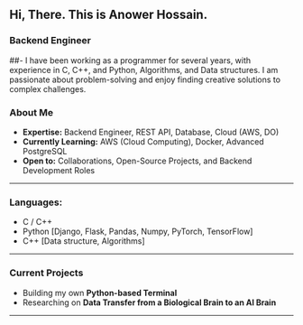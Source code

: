 ## Hi, There. This is Anower Hossain.

### Backend Engineer 

##- I have been working as a programmer for several years, with experience in C, C++, and Python, Algorithms, and Data structures. I am passionate about problem-solving and enjoy finding creative solutions to complex challenges. 

### About Me
- **Expertise:** Backend Engineer, REST API, Database, Cloud (AWS, DO)
- **Currently Learning:** AWS (Cloud Computing), Docker, Advanced PostgreSQL
- **Open to:** Collaborations, Open-Source Projects, and Backend Development Roles

---

#### <h3 align="left">Languages:</h3>
- C / C++
- Python [Django, Flask, Pandas, Numpy, PyTorch, TensorFlow]
- C++ [Data structure, Algorithms]



---

### Current Projects
- Building my own **Python-based Terminal**
- Researching on **Data Transfer from a Biological Brain to an AI Brain**


---



